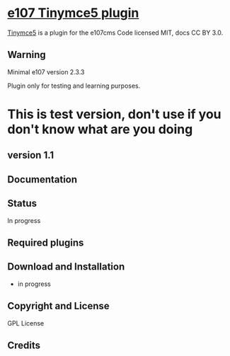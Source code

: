 
# [e107 Tinymce5 plugin](https://www.e107.nl/)

[Tinymce5](https://www.e107.nl/) is a plugin for the e107cms 
    Code licensed MIT, docs CC BY 3.0.
     

## Warning

Minimal e107 version 2.3.3

Plugin only for testing and learning purposes. 

# This is test version, don't use if you don't know what are you doing

## version 1.1


## Documentation



## Status

In progress

## Required plugins
 

## Download and Installation

- in progress  

## Copyright and License

GPL License

## Credits
